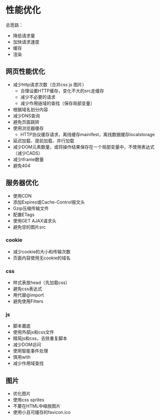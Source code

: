 # 性能优化

总思路：

- 降低请求量
- 加快请求速度
- 缓存
- 渲染

## 网页性能优化

- 减少http请求次数（合并css js 图片） 
  - 合理设置HTTP缓存，变化不大的src走缓存
  - 减少不必要的请求
  - 减少作用链域的查找（保存局部变量）
- 根据域名划分内容
- 减少DNS查询
- 避免页面跳转
- 使用浏览器缓存
  - HTTP协议缓存请求，离线缓存mainifest，离线数据缓存localstorage
- 延迟加载、提前加载、并行加载
- 减少DOM元素数量，或将操作结果保存在一个局部变量中，不使用表达式（减少CADS）
- 减少iframe数量
- 避免404

## 服务器优化

- 使用CDN
- 添加Expires或Cache-Control报文头
- Gzip压缩传输文件
- 配置ETags
- 使用GET AJAX请求头
- 避免空的图片src

### cookie

- 减少cookie的大小和传输次数
- 页面内容使用无cookie的域名

### css

- 样式表放head（先加载css）
- 避免css表达式
- 用<link>代替@import
- 避免使用Filters

### js

- 脚本置底
- 使用外部js和css文件
- 精简js和css，去除重复脚本
- 减少DOM访问
- 使用智能事件处理
- 慎用with
- 减少作用域查找

## 图片

- 优化图片
- 使用css sprites
- 不要在HTML中缩放图片
- 使用小且可缓存的favicon.ico